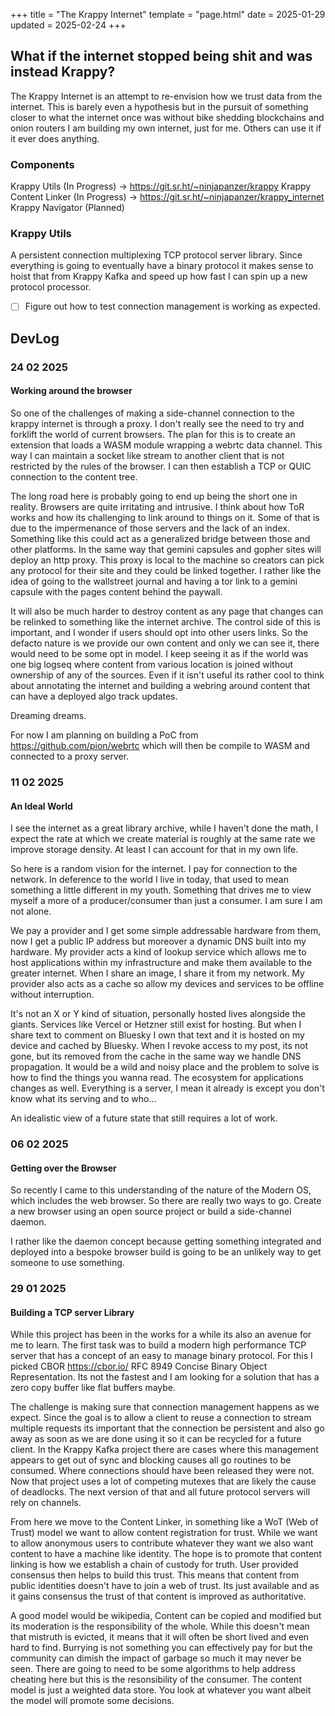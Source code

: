 +++
title = "The Krappy Internet"
template = "page.html"
date = 2025-01-29
updated = 2025-02-24
+++

## What if the internet stopped being shit and was instead Krappy?
The Krappy Internet is an attempt to re-envision how we trust data from the internet. This is barely even a hypothesis but in the pursuit of something closer to what the internet once was without bike shedding blockchains and onion routers I am building my own internet, just for me. Others can use it if it ever does anything.

### Components
Krappy Utils (In Progress) -> https://git.sr.ht/~ninjapanzer/krappy
Krappy Content Linker (In Progress) -> https://git.sr.ht/~ninjapanzer/krappy_internet
Krappy Navigator (Planned)

### Krappy Utils
A persistent connection multiplexing TCP protocol server library. Since everything is going to eventually have a binary protocol it makes sense to hoist that from Krappy Kafka and speed up how fast I can spin up a new protocol processor.

- [ ] Figure out how to test connection management is working as expected.

## DevLog

### 24 02 2025
#### Working around the browser
So one of the challenges of making a side-channel connection to the krappy internet is through a proxy. I don't really see the need to try and forklift the world of current browsers. The plan for this is to create an extension that loads a WASM module wrapping a webrtc data channel. This way I can maintain a socket like stream to another client that is not restricted by the rules of the browser. I can then establish a TCP or QUIC connection to the content tree.

The long road here is probably going to end up being the short one in reality. Browsers are quite irritating and intrusive. I think about how ToR works and how its challenging to link around to things on it. Some of that is due to the impermenance of those servers and the lack of an index. Something like this could act as a generalized bridge between those and other platforms. In the same way that gemini capsules and gopher sites will deploy an http proxy. This proxy is local to the machine so creators can pick any protocol for their site and they could be linked together. I rather like the idea of going to the wallstreet journal and having a tor link to a gemini capsule with the pages content behind the paywall.

It will also be much harder to destroy content as any page that changes can be relinked to something like the internet archive. The control side of this is important, and I wonder if users should opt into other users links. So the defacto nature is we provide our own content and only we can see it, there would need to be some opt in model. I keep seeing it as if the world was one big logseq where content from various location is joined without ownership of any of the sources. Even if it isn't useful its rather cool to think about annotating the internet and building a webring around content that can have a deployed algo track updates.

Dreaming dreams.

For now I am planning on building a PoC from https://github.com/pion/webrtc which will then be compile to WASM and connected to a proxy server.

### 11 02 2025
#### An Ideal World
I see the internet as a great library archive, while I haven't done the math, I expect the rate at which we create material is roughly at the same rate we improve storage density. At least I can account for that in my own life.

So here is a random vision for the internet. I pay for connection to the network. In deference to the world I live in today, that used to mean something a little different in my youth. Something that drives me to view myself a more of a producer/consumer than just a consumer. I am sure I am not alone.

We pay a provider and I get some simple addressable hardware from them, now I get a public IP address but moreover a dynamic DNS built into my hardware. My provider acts a kind of lookup service which allows me to host applications within my infrastructure and make them available to the greater internet. When I share an image, I share it from my network. My provider also acts as a cache so allow my devices and services to be offline without interruption.

It's not an X or Y kind of situation, personally hosted lives alongside the giants. Services like Vercel or Hetzner still exist for hosting. But when I share text to comment on Bluesky I own that text and it is hosted on my device and cached by Bluesky. When I revoke access to my post, its not gone, but its removed from the cache in the same way we handle DNS propagation. It would be a wild and noisy place and the problem to solve is how to find the things you wanna read. The ecosystem for applications changes as well. Everything is a server, I mean it already is except you don't know what its serving and to who...

An idealistic view of a future state that still requires a lot of work.

### 06 02 2025
#### Getting over the Browser
So recently I came to this understanding of the nature of the Modern OS, which includes the web browser. So there are really two ways to go. Create a new browser using an open source project or build a side-channel daemon.

I rather like the daemon concept because getting something integrated and deployed into a bespoke browser build is going to be an unlikely way to get someone to use something.

### 29 01 2025
#### Building a TCP server Library
While this project has been in the works for a while its also an avenue for me to learn. The first task was to build a modern high performance TCP server that has a concept of an easy to manage binary protocol. For this I picked CBOR https://cbor.io/ RFC 8949 Concise Binary Object Representation. Its not the fastest and I am looking for a solution that has a zero copy buffer like flat buffers maybe.

The challenge is making sure that connection management happens as we expect. Since the goal is to allow a client to reuse a connection to stream multiple requests its important that the connection be persistent and also go away as soon as we are done using it so it can be recycled for a future client. In the Krappy Kafka project there are cases where this management appears to get out of sync and blocking causes all go routines to be consumed. Where connections should have been released they were not. Now that project uses a lot of competing mutexes that are likely the cause of deadlocks. The next version of that and all future protocol servers will rely on channels.

From here we move to the Content Linker, in something like a WoT (Web of Trust) model we want to allow content registration for trust. While we want to allow anonymous users to contribute whatever they want we also want content to have a machine like identity. The hope is to promote that content linking is how we establish a chain of custody for truth. User provided consensus then helps to build this trust. This means that content from public identities doesn't have to join a web of trust. Its just available and as it gains consensus the trust of that content is improved as authoritative.

A good model would be wikipedia, Content can be copied and modified but its moderation is the responsibility of the whole. While this doesn't mean that mistruth is evicted, it means that it will often be short lived and even hard to find. Burrying is not something you can effectively pay for but the community can dimish the impact of garbage so much it may never be seen. There are going to need to be some algorithms to help address cheating here but this is the resonsibility of the consumer. The content model is just a weighted data store. You look at whatever you want albeit the model will promote some decisions.
